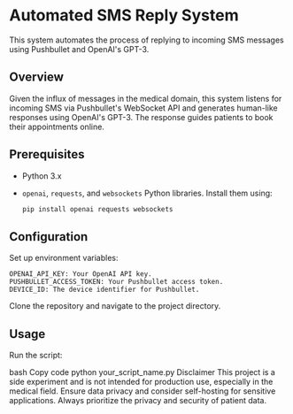 # Automated SMS Reply System

This system automates the process of replying to incoming SMS messages using Pushbullet and OpenAI's GPT-3.

## Overview

Given the influx of messages in the medical domain, this system listens for incoming SMS via Pushbullet's WebSocket API and generates human-like responses using OpenAI's GPT-3. The response guides patients to book their appointments online.

## Prerequisites

- Python 3.x
- `openai`, `requests`, and `websockets` Python libraries. Install them using:


  ```bash
  pip install openai requests websockets
  ```

## Configuration

Set up environment variables:
  ```
OPENAI_API_KEY: Your OpenAI API key.
PUSHBULLET_ACCESS_TOKEN: Your Pushbullet access token.
DEVICE_ID: The device identifier for Pushbullet.
  ```
Clone the repository and navigate to the project directory.

## Usage
Run the script:

bash
Copy code
python your_script_name.py
Disclaimer
This project is a side experiment and is not intended for production use, especially in the medical field. Ensure data privacy and consider self-hosting for sensitive applications. Always prioritize the privacy and security of patient data.
